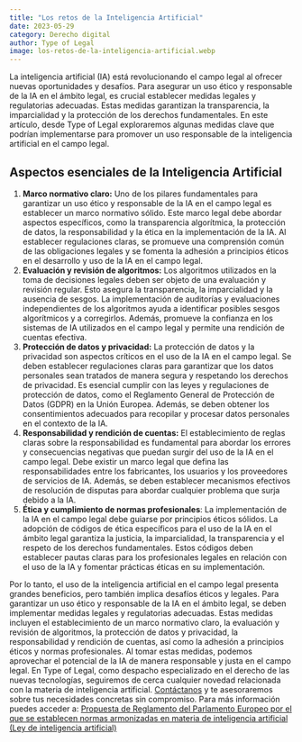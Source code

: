 ```yaml
---
title: "Los retos de la Inteligencia Artificial"
date: 2023-05-29
category: Derecho digital
author: Type of Legal
image: los-retos-de-la-inteligencia-artificial.webp
---
```


La inteligencia artificial (IA) está revolucionando el campo legal al ofrecer nuevas oportunidades y desafíos. Para asegurar un uso ético y responsable de la IA en el ámbito legal, es crucial establecer medidas legales y regulatorias adecuadas. Estas medidas garantizan la transparencia, la imparcialidad y la protección de los derechos fundamentales. En este artículo, desde Type of Legal exploraremos algunas medidas clave que podrían implementarse para promover un uso responsable de la inteligencia artificial en el campo legal.

Aspectos esenciales de la Inteligencia Artificial
-------------------------------------------------

1.  **Marco normativo claro:** Uno de los pilares fundamentales para garantizar un uso ético y responsable de la IA en el campo legal es establecer un marco normativo sólido. Este marco legal debe abordar aspectos específicos, como la transparencia algorítmica, la protección de datos, la responsabilidad y la ética en la implementación de la IA. Al establecer regulaciones claras, se promueve una comprensión común de las obligaciones legales y se fomenta la adhesión a principios éticos en el desarrollo y uso de la IA en el campo legal.
2.  **Evaluación y revisión de algoritmos:** Los algoritmos utilizados en la toma de decisiones legales deben ser objeto de una evaluación y revisión regular. Esto asegura la transparencia, la imparcialidad y la ausencia de sesgos. La implementación de auditorías y evaluaciones independientes de los algoritmos ayuda a identificar posibles sesgos algorítmicos y a corregirlos. Además, promueve la confianza en los sistemas de IA utilizados en el campo legal y permite una rendición de cuentas efectiva.
3.  **Protección de datos y privacidad:** La protección de datos y la privacidad son aspectos críticos en el uso de la IA en el campo legal. Se deben establecer regulaciones claras para garantizar que los datos personales sean tratados de manera segura y respetando los derechos de privacidad. Es esencial cumplir con las leyes y regulaciones de protección de datos, como el Reglamento General de Protección de Datos (GDPR) en la Unión Europea. Además, se deben obtener los consentimientos adecuados para recopilar y procesar datos personales en el contexto de la IA.
4.  **Responsabilidad y rendición de cuentas:** El establecimiento de reglas claras sobre la responsabilidad es fundamental para abordar los errores y consecuencias negativas que puedan surgir del uso de la IA en el campo legal. Debe existir un marco legal que defina las responsabilidades entre los fabricantes, los usuarios y los proveedores de servicios de IA. Además, se deben establecer mecanismos efectivos de resolución de disputas para abordar cualquier problema que surja debido a la IA.
5.  **Ética y cumplimiento de normas profesionales**: La implementación de la IA en el campo legal debe guiarse por principios éticos sólidos. La adopción de códigos de ética específicos para el uso de la IA en el ámbito legal garantiza la justicia, la imparcialidad, la transparencia y el respeto de los derechos fundamentales. Estos códigos deben establecer pautas claras para los profesionales legales en relación con el uso de la IA y fomentar prácticas éticas en su implementación.

Por lo tanto, el uso de la inteligencia artificial en el campo legal presenta grandes beneficios, pero también implica desafíos éticos y legales. Para garantizar un uso ético y responsable de la IA en el ámbito legal, se deben implementar medidas legales y regulatorias adecuadas. Estas medidas incluyen el establecimiento de un marco normativo claro, la evaluación y revisión de algoritmos, la protección de datos y privacidad, la responsabilidad y rendición de cuentas, así como la adhesión a principios éticos y normas profesionales. Al tomar estas medidas, podemos aprovechar el potencial de la IA de manera responsable y justa en el campo legal. En Type of Legal, como despacho especializado en el derecho de las nuevas tecnologías, seguiremos de cerca cualquier novedad relacionada con la materia de inteligencia artificial. [Contáctanos](https://typeoflegal.com/contacto/) y te asesoraremos sobre tus necesidades concretas sin compromiso. Para más información puedes acceder a: [Propuesta de Reglamento del Parlamento Europeo por el que se establecen normas armonizadas en materia de inteligencia artificial (Ley de inteligencia artificial)](https://eur-lex.europa.eu/legal-content/ES/TXT/?uri=celex%3A52021PC0206)
